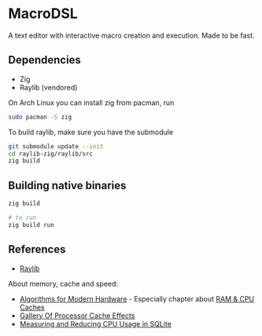 
# MacroDSL

A text editor with interactive macro creation and execution. Made to be fast.

## Dependencies

 - Zig
 - Raylib (vendored)
 
On Arch Linux you can install zig from pacman, run
```sh
sudo pacman -S zig
```

To build raylib, make sure you have the submodule

``` sh
git submodule update --init
cd raylib-zig/raylib/src
zig build
```

## Building native binaries

``` sh
zig build

# to run
zig build run
```

## References

 - [Raylib](https://www.raylib.com/index.html)
 
About memory, cache and speed:
 - [Algorithms for Modern Hardware](https://en.algorithmica.org/hpc/cpu-cache) - Especially chapter about [RAM & CPU Caches](https://en.algorithmica.org/hpc/cpu-cache/) 
 - [Gallery Of Processor Cache Effects](http://igoro.com/archive/gallery-of-processor-cache-effects)
 - [Measuring and Reducing CPU Usage in SQLite](https://www.sqlite.org/draft/cpu.html)
